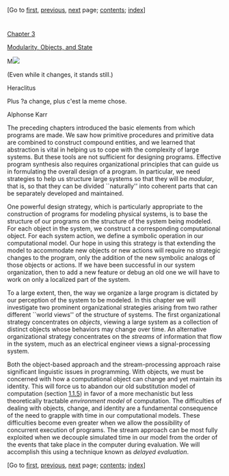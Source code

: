 [Go to [first](book.html), [previous](book-Z-H-18.html),
[next](book-Z-H-20.html) page;   [contents](book-Z-H-4.html#%_toc_start);
[index](book-Z-H-38.html#%_index_start)]

#

[Chapter 3](book-Z-H-4.html#chap_3)

[Modularity, Objects, and State](book-Z-H-4.html#chap_3)

M![](ch3-Z-G-1.gif)

(Even while it changes, it stands still.)

Heraclitus

Plus ?a change, plus c'est la meme chose.

Alphonse Karr

The preceding chapters introduced the basic elements from which programs are
made. We saw how primitive procedures and primitive data are combined to
construct compound entities, and we learned that abstraction is vital in
helping us to cope with the complexity of large systems. But these tools are
not sufficient for designing programs. Effective program synthesis also
requires organizational principles that can guide us in formulating the
overall design of a program. In particular, we need strategies to help us
structure large systems so that they will be _modular_, that is, so that they
can be divided ``naturally'' into coherent parts that can be separately
developed and maintained.

One powerful design strategy, which is particularly appropriate to the
construction of programs for modeling physical systems, is to base the
structure of our programs on the structure of the system being modeled. For
each object in the system, we construct a corresponding computational object.
For each system action, we define a symbolic operation in our computational
model. Our hope in using this strategy is that extending the model to
accommodate new objects or new actions will require no strategic changes to
the program, only the addition of the new symbolic analogs of those objects or
actions. If we have been successful in our system organization, then to add a
new feature or debug an old one we will have to work on only a localized part
of the system.

To a large extent, then, the way we organize a large program is dictated by
our perception of the system to be modeled. In this chapter we will
investigate two prominent organizational strategies arising from two rather
different ``world views'' of the structure of systems. The first
organizational strategy concentrates on _objects_, viewing a large system as a
collection of distinct objects whose behaviors may change over time. An
alternative organizational strategy concentrates on the _streams_ of
information that flow in the system, much as an electrical engineer views a
signal-processing system.

Both the object-based approach and the stream-processing approach raise
significant linguistic issues in programming. With objects, we must be
concerned with how a computational object can change and yet maintain its
identity. This will force us to abandon our old substitution model of
computation (section [1.1.5](book-Z-H-10.html#%_sec_1.1.5)) in favor of a more
mechanistic but less theoretically tractable _environment model_ of
computation. The difficulties of dealing with objects, change, and identity
are a fundamental consequence of the need to grapple with time in our
computational models. These difficulties become even greater when we allow the
possibility of concurrent execution of programs. The stream approach can be
most fully exploited when we decouple simulated time in our model from the
order of the events that take place in the computer during evaluation. We will
accomplish this using a technique known as _delayed evaluation_.

[Go to [first](book.html), [previous](book-Z-H-18.html),
[next](book-Z-H-20.html) page;   [contents](book-Z-H-4.html#%_toc_start);
[index](book-Z-H-38.html#%_index_start)]


